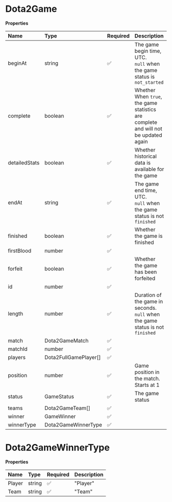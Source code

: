 # Dota2Game

**Properties**

| Name          | Type                  | Required | Description                                                                         |
| :------------ | :-------------------- | :------- | :---------------------------------------------------------------------------------- |
| beginAt       | string                | ✅       | The game begin time, UTC. <br/>`null` when the game status is `not_started`         |
| complete      | boolean               | ✅       | Whether When `true`, the game statistics are complete and will not be updated again |
| detailedStats | boolean               | ✅       | Whether historical data is available for the game                                   |
| endAt         | string                | ✅       | The game end time, UTC. <br/>`null` when the game status is not `finished`          |
| finished      | boolean               | ✅       | Whether the game is finished                                                        |
| firstBlood    | number                | ✅       |                                                                                     |
| forfeit       | boolean               | ✅       | Whether the game has been forfeited                                                 |
| id            | number                | ✅       |                                                                                     |
| length        | number                | ✅       | Duration of the game in seconds. <br/>`null` when the game status is not `finished` |
| match         | Dota2GameMatch        | ✅       |                                                                                     |
| matchId       | number                | ✅       |                                                                                     |
| players       | Dota2FullGamePlayer[] | ✅       |                                                                                     |
| position      | number                | ✅       | Game position in the match. Starts at 1                                             |
| status        | GameStatus            | ✅       | The game status                                                                     |
| teams         | Dota2GameTeam[]       | ✅       |                                                                                     |
| winner        | GameWinner            | ✅       |                                                                                     |
| winnerType    | Dota2GameWinnerType   | ✅       |                                                                                     |

# Dota2GameWinnerType

**Properties**

| Name   | Type   | Required | Description |
| :----- | :----- | :------- | :---------- |
| Player | string | ✅       | "Player"    |
| Team   | string | ✅       | "Team"      |
